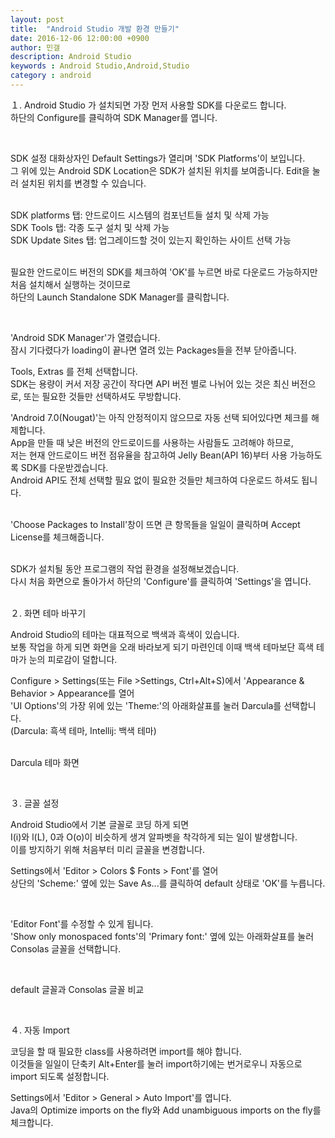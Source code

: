 ```yaml
---
layout: post
title:  "Android Studio 개발 환경 만들기"
date: 2016-12-06 12:00:00 +0900
author: 민갤
description: Android Studio 
keywords : Android Studio,Android,Studio
category : android
---
```


１. Android Studio 가 설치되면 가장 먼저 사용할 SDK를 다운로드 합니다.<br>하단의 <span class="blue">Configure</span>를 클릭하여 <span class="blue">SDK Manager</span>를 엽니다.<br>

<p class="t_center w50"><amp-img src="{{ "/img/post03/android18.jpg" | prepend: site.baseurl }}" alt="안드로이드 스튜디오 메뉴창" width="662" height="648" layout="responsive"></amp-img></p><br>

SDK 설정 대화상자인 Default Settings가 열리며 'SDK Platforms'이 보입니다.<br>
그 위에 있는 Android SDK Location은 SDK가 설치된 위치를 보여줍니다. Edit을 눌러 설치된 위치를 변경할 수 있습니다.<br><br>

SDK platforms 탭: 안드로이드 시스템의 컴포넌트들 설치 및 삭제 가능<br>
SDK Tools 탭: 각종 도구 설치 및 삭제 가능<br>
SDK Update Sites 탭: 업그레이드할 것이 있는지 확인하는 사이트 선택 가능<br><br>

필요한 안드로이드 버전의 SDK를 체크하여 'OK'를 누르면 바로 다운로드 가능하지만 처음 설치해서 실행하는 것이므로<br>
하단의 <span class="blue">Launch Standalone SDK Manager</span>를 클릭합니다.<br>

<p class="t_center w50"><amp-img src="{{ "/img/post03/android19.jpg" | prepend: site.baseurl }}" alt="안드로이드 스튜디오 환경설정" width="1023" height="695" layout="responsive"></amp-img></p><br>

'Android SDK Manager'가 열렸습니다.<br>
잠시 기다렸다가 loading이 끝나면 열려 있는 Packages들을 전부 닫아줍니다.<br>

<span class="blue">Tools</span>, <span class="blue">Extras</span> 를 전체 선택합니다.<br>
SDK는 용량이 커서 저장 공간이 작다면 API 버전 별로 나뉘어 있는 것은 최신 버전으로, 또는 필요한 것들만 선택하셔도 무방합니다.<br>

'Android 7.0(Nougat)'는 아직 안정적이지 않으므로 자동 선택 되어있다면 체크를 해제합니다.<br>
App을 만들 때 낮은 버전의 안드로이드를 사용하는 사람들도 고려해야 하므로,<br>
저는 현재 안드로이드 버전 점유율을 참고하여 Jelly Bean(API 16)부터 사용 가능하도록 SDK를 다운받겠습니다.<br>
Android API도 전체 선택할 필요 없이 필요한 것들만 체크하여 다운로드 하셔도 됩니다.<br>

<p class="t_center w50"><amp-img src="{{ "/img/post03/android20.jpg" | prepend: site.baseurl }}" alt="SDK Manager" width="686" height="641" layout="responsive"></amp-img></p><br>
'Choose Packages to Install'창이 뜨면 큰 항목들을 일일이 클릭하며 <span class="blue">Accept License</span>를 체크해줍니다.<br>

<p class="t_center w50"><amp-img src="{{ "/img/post03/android21.jpg" | prepend: site.baseurl }}" alt="Choose Packages to Install" width="726" height="463" layout="responsive"></amp-img></p>
<p class="t_center w50"><amp-img src="{{ "/img/post03/android22.jpg" | prepend: site.baseurl }}" alt="Downloading Android SDK" width="686" height="641" layout="responsive"></amp-img></p><br>
SDK가 설치될 동안 프로그램의 작업 환경을 설정해보겠습니다.<br>
다시 처음 화면으로 돌아가서 하단의 'Configure'를 클릭하여 'Settings'을 엽니다.<br><br>

２. 화면 테마 바꾸기<br>

Android Studio의 테마는 대표적으로 백색과 흑색이 있습니다.<br>
보통 작업을 하게 되면 화면을 오래 바라보게 되기 마련인데 이때 백색 테마보단 흑색 테마가 눈의 피로감이 덜합니다.<br>

Configure > Settings(또는 File >Settings, Ctrl+Alt+S)에서 'Appearance & Behavior > <span class="blue">Appearance</span>를 열어<br>
'UI Options'의 가장 위에 있는 'Theme:'의 아래화살표를 눌러 <span class="blue">Darcula</span>를 선택합니다.<br>
(Darcula: 흑색 테마, Intellij: 백색 테마)<br>

<p class="t_center w50"><amp-img src="{{ "/img/post03/android_theme01.jpg" | prepend: site.baseurl }}" alt="Theme Setting" width="1024" height="695" layout="responsive"></amp-img></p><br>
Darcula 테마 화면<br>

<p class="t_center w50"><amp-img src="{{ "/img/post03/android_theme02.jpg" | prepend: site.baseurl }}" alt="Theme Darck" width="662" height="489" layout="responsive"></amp-img></p><br>

３. 글꼴 설정<br>

Android Studio에서 기본 글꼴로 코딩 하게 되면 <br>
I(i)와 l(L), 0과 O(o)이 비슷하게 생겨 알파벳을 착각하게 되는 일이 발생합니다.<br>
이를 방지하기 위해 처음부터 미리 글꼴을 변경합니다.<br>

Settings에서 'Editor > Colors $ Fonts > <span class="blue">Font</span>'를 열어<br>
상단의 'Scheme:' 옆에 있는 <span class="blue">Save As...</span>를 클릭하여 default 상태로 'OK'를 누릅니다.<br>

<p class="t_center w50"><amp-img src="{{ "/img/post03/android_theme03.jpg" | prepend: site.baseurl }}" alt="Font Setting" width="1023" height="694" layout="responsive"></amp-img></p><br>

'Editor Font'를 수정할 수 있게 됩니다.<br>
'Show only monospaced fonts'의 'Primary font:' 옆에 있는 아래화살표를 눌러 <span class="blue">Consolas</span> 글꼴을 선택합니다.<br>

<p class="t_center w50"><amp-img src="{{ "/img/post03/android_theme04.jpg" | prepend: site.baseurl }}" alt="Font Setting2" width="1025" height="696" layout="responsive"></amp-img></p><br>

default 글꼴과 Consolas 글꼴 비교<br>

<p class="t_center w30"><amp-img src="{{ "/img/post03/android_theme04_1.jpg" | prepend: site.baseurl }}" alt="Font default" width="759" height="337" layout="responsive"></amp-img></p>
<p class="t_center w30"><amp-img src="{{ "/img/post03/android_theme04_2.jpg" | prepend: site.baseurl }}" alt="Font Consolas" width="759" height="337" layout="responsive"></amp-img></p><br>


４. 자동 Import<br>

코딩을 할 때 필요한 class를 사용하려면 import를 해야 합니다. <br>
이것들을 일일이 단축키 Alt+Enter를 눌러 import하기에는 번거로우니 자동으로 import 되도록 설정합니다.<br>

Settings에서 'Editor > General > <span class="blue">Auto Import</span>'를 엽니다.<br>
Java의 <span class="blue">Optimize imports on the fly</span>와 <span class="blue">Add unambiguous imports on the fly</span>를 체크합니다.<br>

<p class="t_center w50"><amp-img src="{{ "/img/post03/android_theme05.jpg" | prepend: site.baseurl }}" alt="Auto Import" width="1024" height="696" layout="responsive"></amp-img></p>
